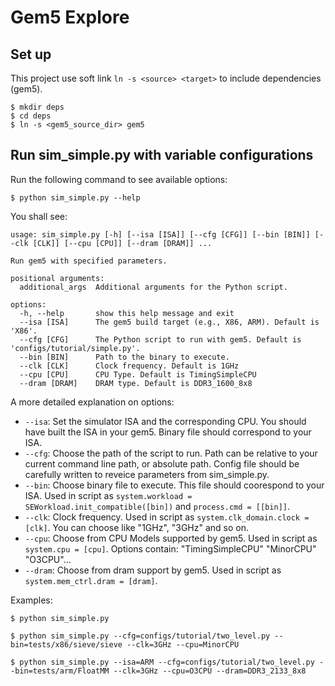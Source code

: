 # Gem5 Explore

## Set up

This project use soft link `ln -s <source> <target>` to include dependencies (gem5).

```
$ mkdir deps
$ cd deps
$ ln -s <gem5_source_dir> gem5
```

## Run sim_simple.py with variable configurations

Run the following command to see available options:

```
$ python sim_simple.py --help
```

You shall see:

```
usage: sim_simple.py [-h] [--isa [ISA]] [--cfg [CFG]] [--bin [BIN]] [--clk [CLK]] [--cpu [CPU]] [--dram [DRAM]] ...

Run gem5 with specified parameters.

positional arguments:
  additional_args  Additional arguments for the Python script.

options:
  -h, --help       show this help message and exit
  --isa [ISA]      The gem5 build target (e.g., X86, ARM). Default is 'X86'.
  --cfg [CFG]      The Python script to run with gem5. Default is 'configs/tutorial/simple.py'.
  --bin [BIN]      Path to the binary to execute.
  --clk [CLK]      Clock frequency. Default is 1GHz
  --cpu [CPU]      CPU Type. Default is TimingSimpleCPU
  --dram [DRAM]    DRAM type. Default is DDR3_1600_8x8
```

A more detailed explanation on options:
- `--isa`: Set the simulator ISA and the corresponding CPU. You should have built the ISA in your gem5. Binary file should correspond to your ISA.
- `--cfg`: Choose the path of the script to run. Path can be relative to your current command line path, or absolute path. Config file should be carefully written to reveice parameters from sim_simple.py.
- `--bin`: Choose binary file to execute. This file should coorespond to your ISA. Used in script as `system.workload = SEWorkload.init_compatible([bin])` and `process.cmd = [[bin]]`.
- `--clk`: Clock frequency. Used in script as `system.clk_domain.clock = [clk]`. You can choose like "1GHz", "3GHz" and so on.
- `--cpu`: Choose from CPU Models supported by gem5. Used in script as `system.cpu = [cpu]`. Options contain: "TimingSimpleCPU" "MinorCPU" "O3CPU"...
- `--dram`: Choose from dram support by gem5. Used in script as `system.mem_ctrl.dram = [dram]`.

Examples:

```
$ python sim_simple.py
```
```
$ python sim_simple.py --cfg=configs/tutorial/two_level.py --bin=tests/x86/sieve/sieve --clk=3GHz --cpu=MinorCPU
```
```
$ python sim_simple.py --isa=ARM --cfg=configs/tutorial/two_level.py --bin=tests/arm/FloatMM --clk=3GHz --cpu=O3CPU --dram=DDR3_2133_8x8
```